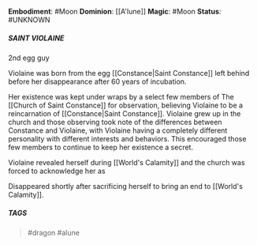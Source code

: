 **Embodiment**: #Moon
**Dominion**: [[A'lune]]
**Magic**: #Moon
**Status**: #UNKNOWN 
##### **SAINT VIOLAINE**
2nd egg guy

Violaine was born from the egg [[Constance|Saint Constance]] left behind before her disappearance after 60 years of incubation. 

Her existence was kept under wraps by a select few members of The [[Church of Saint Constance]] for observation, believing Violaine to be a reincarnation of [[Constance|Saint Constance]]. Violaine grew up in the church and those observing took note of the differences between Constance and Violaine, with Violaine having a completely different personality with different interests and behaviors. This encouraged those few members to continue to keep her existence a secret. 

Violaine revealed herself during [[World's Calamity]] and the church was forced to acknowledge her as

Disappeared shortly after sacrificing herself to bring an end to [[World's Calamity]]. 
##### TAGS
> #dragon #alune 